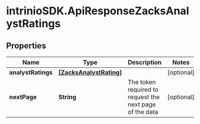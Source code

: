 # intrinioSDK.ApiResponseZacksAnalystRatings

## Properties
Name | Type | Description | Notes
------------ | ------------- | ------------- | -------------
**analystRatings** | [**[ZacksAnalystRating]**](ZacksAnalystRating.md) |  | [optional] 
**nextPage** | **String** | The token required to request the next page of the data | [optional] 


